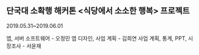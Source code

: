## 단국대 소확행 해커톤 <식당에서 소소한 행복> 프로젝트
2019.05.31~2019.06.01

앱, 서버 소프트웨어 - 오정민
앱 디자인, 사업 계획 - 김희연
사업 계획, 통계, PPT, 시장조사 - 서윤재

